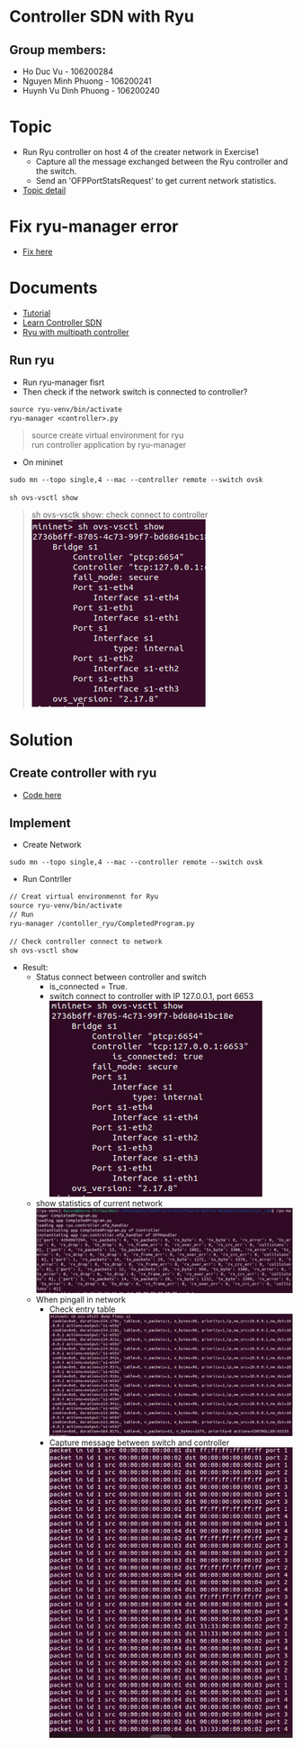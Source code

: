 # Controller SDN with Ryu
## Group members:
* Ho Duc Vu - 106200284 
* Nguyen Minh Phuong - 106200241
* Huynh Vu Dinh Phuong - 106200240

# Topic
* Run Ryu controller on host 4 of the creater network in Exercise1
	* Capture all the message exchanged between the Ryu controller and the switch.
	* Send an 'OFPPortStatsRequest' to get current network statistics.
* [Topic detail](https://github.com/HODUCVU/Software-Define-Network/blob/Exercise-controller-ryu/Introduction%20to%20Mininet%20and%20OpenFlow.pdf)

# Fix ryu-manager error
* [Fix here](https://blog.csdn.net/weixin_41656968/article/details/130457754)
# Documents
* [Tutorial](https://ryu.readthedocs.io/en/latest/)
* [Learn Controller SDN](https://github.com/knetsolutions/learn-sdn-with-ryu)
* [Ryu with multipath controller](https://github.com/wildan2711/multipath)
## Run ryu
* Run ryu-manager fisrt
* Then check if the network switch is connected to controller?
```
source ryu-venv/bin/activate
ryu-manager <controller>.py
```
> source create virtual environment for ryu\
> run controller application by ryu-manager
* On mininet
```
sudo mn --topo single,4 --mac --controller remote --switch ovsk

sh ovs-vsctl show
```
> sh ovs-vsctk show: check connect to controller\
![](images/checkconnecttocontroller.png)

# Solution
## Create controller with ryu
* [Code here](controller_ryu/CompletedProgram.py)

## Implement
* Create Network
```
sudo mn --topo single,4 --mac --controller remote --switch ovsk

```
* Run Contrller
```
// Creat virtual environmennt for Ryu
source ryu-venv/bin/activate
// Run
ryu-manager /contoller_ryu/CompletedProgram.py

// Check controller connect to network
sh ovs-vsctl show
```
* Result: 
	* Status connect between controller and switch
		* is_connected = True.
		* switch connect to controller with IP 127.0.0.1, port 6653
		![](images/check-connect.png)
	* show statistics of current network
		![](images/statistics-of-current-network.png)
	* When pingall in network 
		* Check entry table
		![](images/entry-table.png)
		* Capture message between switch and controller
		![](images/entry-capture-message.png)

